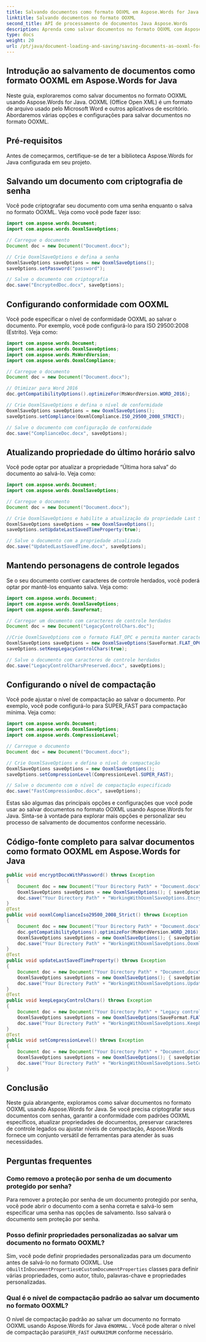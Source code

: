 ```yaml
---
title: Salvando documentos como formato OOXML em Aspose.Words for Java
linktitle: Salvando documentos no formato OOXML
second_title: API de processamento de documentos Java Aspose.Words
description: Aprenda como salvar documentos no formato OOXML com Aspose.Words for Java. Proteja, otimize e personalize seus arquivos sem esforço.
type: docs
weight: 20
url: /pt/java/document-loading-and-saving/saving-documents-as-ooxml-format/
---
```


## Introdução ao salvamento de documentos como formato OOXML em Aspose.Words for Java

Neste guia, exploraremos como salvar documentos no formato OOXML usando Aspose.Words for Java. OOXML (Office Open XML) é um formato de arquivo usado pelo Microsoft Word e outros aplicativos de escritório. Abordaremos várias opções e configurações para salvar documentos no formato OOXML.

## Pré-requisitos

Antes de começarmos, certifique-se de ter a biblioteca Aspose.Words for Java configurada em seu projeto.

## Salvando um documento com criptografia de senha

Você pode criptografar seu documento com uma senha enquanto o salva no formato OOXML. Veja como você pode fazer isso:

```java
import com.aspose.words.Document;
import com.aspose.words.OoxmlSaveOptions;

// Carregue o documento
Document doc = new Document("Document.docx");

// Crie OoxmlSaveOptions e defina a senha
OoxmlSaveOptions saveOptions = new OoxmlSaveOptions();
saveOptions.setPassword("password");

// Salve o documento com criptografia
doc.save("EncryptedDoc.docx", saveOptions);
```

## Configurando conformidade com OOXML

Você pode especificar o nível de conformidade OOXML ao salvar o documento. Por exemplo, você pode configurá-lo para ISO 29500:2008 (Estrito). Veja como:

```java
import com.aspose.words.Document;
import com.aspose.words.OoxmlSaveOptions;
import com.aspose.words.MsWordVersion;
import com.aspose.words.OoxmlCompliance;

// Carregue o documento
Document doc = new Document("Document.docx");

// Otimizar para Word 2016
doc.getCompatibilityOptions().optimizeFor(MsWordVersion.WORD_2016);

// Crie OoxmlSaveOptions e defina o nível de conformidade
OoxmlSaveOptions saveOptions = new OoxmlSaveOptions();
saveOptions.setCompliance(OoxmlCompliance.ISO_29500_2008_STRICT);

// Salve o documento com configuração de conformidade
doc.save("ComplianceDoc.docx", saveOptions);
```

## Atualizando propriedade do último horário salvo

Você pode optar por atualizar a propriedade “Última hora salva” do documento ao salvá-lo. Veja como:

```java
import com.aspose.words.Document;
import com.aspose.words.OoxmlSaveOptions;

// Carregue o documento
Document doc = new Document("Document.docx");

// Crie OoxmlSaveOptions e habilite a atualização da propriedade Last Saved Time
OoxmlSaveOptions saveOptions = new OoxmlSaveOptions();
saveOptions.setUpdateLastSavedTimeProperty(true);

// Salve o documento com a propriedade atualizada
doc.save("UpdatedLastSavedTime.docx", saveOptions);
```

## Mantendo personagens de controle legados

Se o seu documento contiver caracteres de controle herdados, você poderá optar por mantê-los enquanto salva. Veja como:

```java
import com.aspose.words.Document;
import com.aspose.words.OoxmlSaveOptions;
import com.aspose.words.SaveFormat;

// Carregar um documento com caracteres de controle herdados
Document doc = new Document("LegacyControlChars.doc");

//Crie OoxmlSaveOptions com o formato FLAT_OPC e permita manter caracteres de controle legados
OoxmlSaveOptions saveOptions = new OoxmlSaveOptions(SaveFormat.FLAT_OPC);
saveOptions.setKeepLegacyControlChars(true);

// Salve o documento com caracteres de controle herdados
doc.save("LegacyControlCharsPreserved.docx", saveOptions);
```

## Configurando o nível de compactação

Você pode ajustar o nível de compactação ao salvar o documento. Por exemplo, você pode configurá-lo para SUPER_FAST para compactação mínima. Veja como:

```java
import com.aspose.words.Document;
import com.aspose.words.OoxmlSaveOptions;
import com.aspose.words.CompressionLevel;

// Carregue o documento
Document doc = new Document("Document.docx");

// Crie OoxmlSaveOptions e defina o nível de compactação
OoxmlSaveOptions saveOptions = new OoxmlSaveOptions();
saveOptions.setCompressionLevel(CompressionLevel.SUPER_FAST);

// Salve o documento com o nível de compactação especificado
doc.save("FastCompressionDoc.docx", saveOptions);
```

Estas são algumas das principais opções e configurações que você pode usar ao salvar documentos no formato OOXML usando Aspose.Words for Java. Sinta-se à vontade para explorar mais opções e personalizar seu processo de salvamento de documentos conforme necessário.

## Código-fonte completo para salvar documentos como formato OOXML em Aspose.Words for Java

```java
public void encryptDocxWithPassword() throws Exception
{
	Document doc = new Document("Your Directory Path" + "Document.docx");
	OoxmlSaveOptions saveOptions = new OoxmlSaveOptions(); { saveOptions.setPassword("password"); }
	doc.save("Your Directory Path" + "WorkingWithOoxmlSaveOptions.EncryptDocxWithPassword.docx", saveOptions);
}
@Test
public void ooxmlComplianceIso29500_2008_Strict() throws Exception
{
	Document doc = new Document("Your Directory Path" + "Document.docx");
	doc.getCompatibilityOptions().optimizeFor(MsWordVersion.WORD_2016);
	OoxmlSaveOptions saveOptions = new OoxmlSaveOptions(); { saveOptions.setCompliance(OoxmlCompliance.ISO_29500_2008_STRICT); }
	doc.save("Your Directory Path" + "WorkingWithOoxmlSaveOptions.OoxmlComplianceIso29500_2008_Strict.docx", saveOptions);
}
@Test
public void updateLastSavedTimeProperty() throws Exception
{
	Document doc = new Document("Your Directory Path" + "Document.docx");
	OoxmlSaveOptions saveOptions = new OoxmlSaveOptions(); { saveOptions.setUpdateLastSavedTimeProperty(true); }
	doc.save("Your Directory Path" + "WorkingWithOoxmlSaveOptions.UpdateLastSavedTimeProperty.docx", saveOptions);
}
@Test
public void keepLegacyControlChars() throws Exception
{
	Document doc = new Document("Your Directory Path" + "Legacy control character.doc");
	OoxmlSaveOptions saveOptions = new OoxmlSaveOptions(SaveFormat.FLAT_OPC); { saveOptions.setKeepLegacyControlChars(true); }
	doc.save("Your Directory Path" + "WorkingWithOoxmlSaveOptions.KeepLegacyControlChars.docx", saveOptions);
}
@Test
public void setCompressionLevel() throws Exception
{
	Document doc = new Document("Your Directory Path" + "Document.docx");
	OoxmlSaveOptions saveOptions = new OoxmlSaveOptions(); { saveOptions.setCompressionLevel(CompressionLevel.SUPER_FAST); }
	doc.save("Your Directory Path" + "WorkingWithOoxmlSaveOptions.SetCompressionLevel.docx", saveOptions);
}
```

## Conclusão

Neste guia abrangente, exploramos como salvar documentos no formato OOXML usando Aspose.Words for Java. Se você precisa criptografar seus documentos com senhas, garantir a conformidade com padrões OOXML específicos, atualizar propriedades de documentos, preservar caracteres de controle legados ou ajustar níveis de compactação, Aspose.Words fornece um conjunto versátil de ferramentas para atender às suas necessidades.

## Perguntas frequentes

### Como removo a proteção por senha de um documento protegido por senha?

Para remover a proteção por senha de um documento protegido por senha, você pode abrir o documento com a senha correta e salvá-lo sem especificar uma senha nas opções de salvamento. Isso salvará o documento sem proteção por senha.

### Posso definir propriedades personalizadas ao salvar um documento no formato OOXML?

 Sim, você pode definir propriedades personalizadas para um documento antes de salvá-lo no formato OOXML. Use o`BuiltInDocumentProperties`e`CustomDocumentProperties` classes para definir várias propriedades, como autor, título, palavras-chave e propriedades personalizadas.

### Qual é o nível de compactação padrão ao salvar um documento no formato OOXML?

 O nível de compactação padrão ao salvar um documento no formato OOXML usando Aspose.Words for Java é`NORMAL` . Você pode alterar o nível de compactação para`SUPER_FAST` ou`MAXIMUM` conforme necessário.